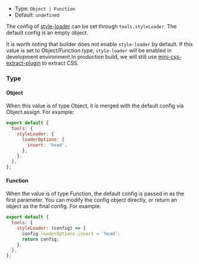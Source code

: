 - Type: `Object | Function`
- Default: `undefined`

The config of [style-loader](https://github.com/webpack-contrib/style-loader) can be set through `tools.styleLoader`. The default config is an empty object.

It is worth noting that builder does not enable `style-loader` by default. If this value is set to Object/Function type, `style-loader` will be enabled in development environment.In production build, we will still use [mini-css-extract-plugin](./cssExtract.md) to extract CSS.

### Type

#### Object

When this value is of type Object, it is merged with the default config via Object.assign. For example:

```js
export default {
  tools: {
    styleLoader: {
      loaderOptions: {
        insert: 'head',
      },
    },
  },
};
```

#### Function

When the value is of type Function, the default config is passed in as the first parameter. You can modify the config object directly, or return an object as the final config. For example:

```js
export default {
  tools: {
    styleLoader: (config) => {
      config.loaderOptions.insert = 'head';
      return config;
    },
  },
};
```

